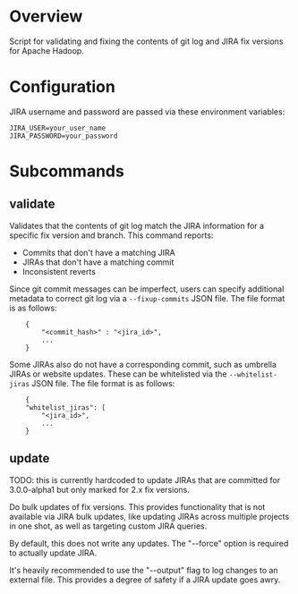 # Overview

Script for validating and fixing the contents of git log and JIRA fix versions for Apache Hadoop.

# Configuration

JIRA username and password are passed via these environment variables:

    JIRA_USER=your_user_name
    JIRA_PASSWORD=your_password

# Subcommands

## validate

Validates that the contents of git log match the JIRA information for a specific fix version and branch. This command reports:

* Commits that don't have a matching JIRA
* JIRAs that don't have a matching commit
* Inconsistent reverts

Since git commit messages can be imperfect, users can specify additional metadata to correct git log via a `--fixup-commits` JSON file. The file format is as follows:

        {
            "<commit_hash>" : "<jira_id>",
            ...
        }

Some JIRAs also do not have a corresponding commit, such as umbrella JIRAs or website updates. These can be whitelisted via the `--whitelist-jiras` JSON file. The file format is as follows:

        {
        "whitelist_jiras": [
            "<jira_id>",
            ...
        }

## update

TODO: this is currently hardcoded to update JIRAs that are committed for 3.0.0-alpha1 but only marked for 2.x fix versions.

Do bulk updates of fix versions. This provides functionality that is not available via JIRA bulk updates, like updating JIRAs across multiple projects in one shot, as well as targeting custom JIRA queries.

By default, this does not write any updates. The "--force" option is required to actually update JIRA.

It's heavily recommended to use the "--output" flag to log changes to an external file.
This provides a degree of safety if a JIRA update goes awry.
